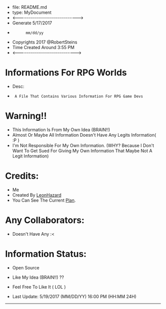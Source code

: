 - file: README.md
- type: MyDocument
- <------------------------------>
-  Generate 5/17/2017
-           mm/dd/yy
-  Copyrights 2017 @RobertSteins
-  Time Created Around 3:55 PM
- <----------------------------->

# Informations For RPG Worlds
- Desc:
-      A File That Contains Various Information For RPG Game Devs


# Warning!! 
- This Information Is From My Own Idea (BRAIN!!)
- Almost Or Maybe All Information Doesn't Have Any Legits Information( :P )
- I'm Not Responsible For My Own Information. (WHY? Because I Don't Want To Get Sued For Giving My Own Information That Maybe Not A Legit Information)


# Credits:
-  Me
- Created By [LeonHazard](https://github.com/LeonHazard/)
- You Can See The Current [Plan](/dd/plan).


# Any Collaborators: 
-  Doesn't Have Any :<

# Information Status:
- Open Source


- Like My Idea (BRAIN!!) ??
-  Feel Free To Like It ( LOL )


- Last Update: 5/19/2017 (MM/DD/YY) 16:00 PM (HH:MM 24H)
----
